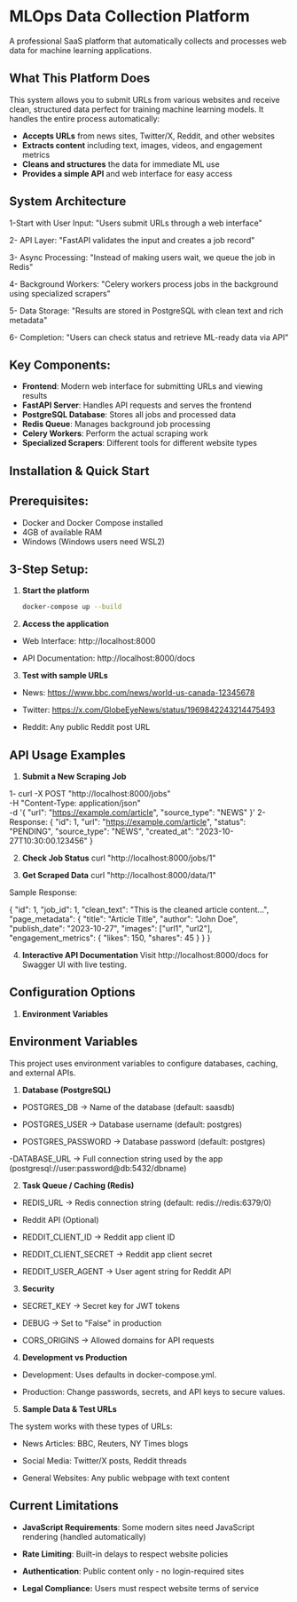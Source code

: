 # MLOps Data Collection Platform

A professional SaaS platform that automatically collects and processes web data for machine learning applications.

## What This Platform Does

This system allows you to submit URLs from various websites and receive clean, structured data perfect for training machine learning models. It handles the entire process automatically:

- **Accepts URLs** from news sites, Twitter/X, Reddit, and other websites
- **Extracts content** including text, images, videos, and engagement metrics
- **Cleans and structures** the data for immediate ML use
- **Provides a simple API** and web interface for easy access

## System Architecture

1-Start with User Input: "Users submit URLs through a web interface"

2- API Layer: "FastAPI validates the input and creates a job record"

3- Async Processing: "Instead of making users wait, we queue the job in Redis"

4- Background Workers: "Celery workers process jobs in the background using specialized scrapers"

5- Data Storage: "Results are stored in PostgreSQL with clean text and rich metadata"

6- Completion: "Users can check status and retrieve ML-ready data via API"


## Key Components:
- **Frontend**: Modern web interface for submitting URLs and viewing results
- **FastAPI Server**: Handles API requests and serves the frontend
- **PostgreSQL Database**: Stores all jobs and processed data
- **Redis Queue**: Manages background job processing
- **Celery Workers**: Perform the actual scraping work
- **Specialized Scrapers**: Different tools for different website types

## Installation & Quick Start

## Prerequisites:
- Docker and Docker Compose installed
- 4GB of available RAM
- Windows (Windows users need WSL2)

## 3-Step Setup:

1. **Start the platform**
   ```bash
   docker-compose up --build

2. **Access the application**
- Web Interface: http://localhost:8000

- API Documentation: http://localhost:8000/docs   

3. **Test with sample URLs**
- News: https://www.bbc.com/news/world-us-canada-12345678

- Twitter: https://x.com/GlobeEyeNews/status/1969842243214475493

- Reddit: Any public Reddit post URL

## API Usage Examples

1. **Submit a New Scraping Job**

1- 
curl -X POST "http://localhost:8000/jobs" \
  -H "Content-Type: application/json" \
  -d '{
    "url": "https://example.com/article",
    "source_type": "NEWS"
  }'
2- Response:
{
  "id": 1,
  "url": "https://example.com/article",
  "status": "PENDING",
  "source_type": "NEWS",
  "created_at": "2023-10-27T10:30:00.123456"
}  

2. **Check Job Status**
curl "http://localhost:8000/jobs/1"

3. **Get Scraped Data**
curl "http://localhost:8000/data/1"

Sample Response:

{
  "id": 1,
  "job_id": 1,
  "clean_text": "This is the cleaned article content...",
  "page_metadata": {
    "title": "Article Title",
    "author": "John Doe",
    "publish_date": "2023-10-27",
    "images": ["url1", "url2"],
    "engagement_metrics": {
      "likes": 150,
      "shares": 45
    }
  }
}

4. **Interactive API Documentation**
Visit http://localhost:8000/docs for Swagger UI with live testing.

## Configuration Options

1. **Environment Variables**

## Environment Variables

This project uses environment variables to configure databases, caching, and external APIs.

1. **Database (PostgreSQL)**

- POSTGRES_DB → Name of the database (default: saasdb)

- POSTGRES_USER → Database username (default: postgres)

- POSTGRES_PASSWORD → Database password (default: postgres)

 -DATABASE_URL → Full connection string used by the app (postgresql://user:password@db:5432/dbname)

2. **Task Queue / Caching (Redis)**

- REDIS_URL → Redis connection string (default: redis://redis:6379/0)

- Reddit API (Optional)

- REDDIT_CLIENT_ID → Reddit app client ID

- REDDIT_CLIENT_SECRET → Reddit app client secret

- REDDIT_USER_AGENT → User agent string for Reddit API

3. **Security**
- SECRET_KEY → Secret key for JWT tokens

- DEBUG → Set to "False" in production

- CORS_ORIGINS → Allowed domains for API requests

4. **Development vs Production**

- Development: Uses defaults in docker-compose.yml.

- Production: Change passwords, secrets, and API keys to secure values.


5. **Sample Data & Test URLs**

The system works with these types of URLs:

- News Articles: BBC, Reuters, NY Times blogs

- Social Media: Twitter/X posts, Reddit threads

- General Websites: Any public webpage with text content

## Current Limitations

- **JavaScript Requirements**: Some modern sites need JavaScript rendering (handled automatically)

- **Rate Limiting**: Built-in delays to respect website policies

- **Authentication**: Public content only - no login-required sites

- **Legal Compliance:** Users must respect website terms of service
